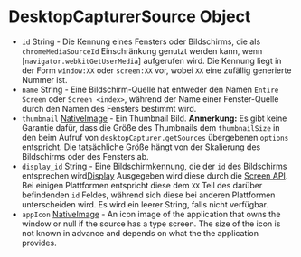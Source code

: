 # DesktopCapturerSource Object

* `id` String - Die Kennung eines Fensters oder Bildschirms, die als `chromeMediaSourceId` Einschränkung genutzt werden kann, wenn [`navigator.webkitGetUserMedia`] aufgerufen wird. Die Kennung liegt in der Form `window:XX` oder `screen:XX` vor, wobei `XX` eine zufällig generierte Nummer ist.
* `name` String - Eine Bildschirm-Quelle hat entweder den Namen `Entire Screen` oder `Screen <index>`, während der Name einer Fenster-Quelle durch den Namen des Fensters bestimmt wird.
* `thumbnail` [NativeImage](../native-image.md) - Ein Thumbnail Bild. **Anmerkung:** Es gibt keine Garantie dafür, dass die Größe des Thumbnails dem `thumbnailSize` in den beim Aufruf von `desktopCapturer.getSources` übergebenen `options` entspricht. Die tatsächliche Größe hängt von der Skalierung des Bildschirms oder des Fensters ab.
* `display_id` String - Eine Bildschirmkennung, die der `id` des Bildschirms entsprechen wird[Display](display.md) Ausgegeben wird diese durch die [Screen API](../screen.md). Bei einigen Plattformen entspricht diese dem `XX` Teil des darüber befindenden `id` Feldes, während sich diese bei anderen Plattformen unterscheiden wird. Es wird ein leerer String, falls nicht verfügbar.
* `appIcon` [NativeImage](../native-image.md) - An icon image of the application that owns the window or null if the source has a type screen. The size of the icon is not known in advance and depends on what the the application provides.